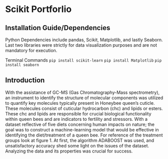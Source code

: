 # Scikit Portforlio
## Installation Guide/Dependencies 
Python Dependencies include pandas, Scikit, Matplotlib, and lastly Seaborn.
Last two libraries were strictly for data visualization purposes and are not mandatory for execution.

Terminal Commands
`pip install scikit-learn`
`pip install Matplotlib`
`pip install seaborn`

## Introduction
With the assistance of GC-MS (Gas Chromatography-Mass spectrometry), an instrument to identify the structure of molecular components was utilized to quantify key molecules typically present in Honeybee queen’s cuticle. These molecules consist of cuticular hydrocarbon (chc) and lipids or esters. These chc and lipids are responsible for crucial biological functionality within queen bees and are indicators to fertility and stressors.  With a dataset reflective of five diets concerning human impacts on nature; the goal was to construct a machine-learning model that would be effective in identifying the diet/treatment of a queen bee. For reference of the treatment groups look at figure 1. At first, the algorithm ADABOOST was used, and unsatisfactory accuracy shed some light on the issues of the dataset. Analyzing the data and its properties was crucial for success.
